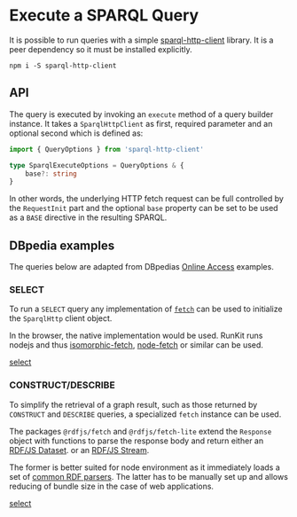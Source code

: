 # Execute a SPARQL Query

It is possible to run queries with a simple [sparql-http-client][client] library.
It is a peer dependency so it must be installed explicitly.

```
npm i -S sparql-http-client
```

[client]: https://npm.im/sparql-http-client

## API

The query is executed by invoking an `execute` method of a query builder instance. It takes a `SparqlHttpClient` as first, required parameter and an optional second which is defined as:

```typescript
import { QueryOptions } from 'sparql-http-client'

type SparqlExecuteOptions = QueryOptions & {
    base?: string
}
```

In other words, the underlying HTTP fetch request can be full controlled by the `RequestInit` part and the optional `base` property can be set to be used as a `BASE` directive in the resulting SPARQL.

## DBpedia examples

The queries below are adapted from DBpedias [Online Access](https://wiki.dbpedia.org/OnlineAccess) examples.

### SELECT

To run a `SELECT` query any implementation of [`fetch`](https://developer.mozilla.org/en-US/docs/Web/API/Fetch_API)
can be used to initialize the `SparqlHttp` client object.

In the browser, the native implementation would be used. RunKit runs nodejs
and thus [isomorphic-fetch](https://npm.im/isomorphic-fetch), [node-fetch](https://npm.im/node-fetch)
or similar can be used.

<run-kit>

[select](examples/execute-select.js ':include')

</run-kit>

### CONSTRUCT/DESCRIBE

To simplify the retrieval of a graph result, such as those returned by
`CONSTRUCT` and `DESCRIBE` queries, a specialized `fetch` instance can be used.

The packages `@rdfjs/fetch` and `@rdfjs/fetch-lite` extend the `Response` object
with functions to parse the response body and return either an  
[RDF/JS Dataset](https://rdf.js.org/dataset-spec/#datasetcore-interface).
or an [RDF/JS Stream](https://rdf.js.org/stream-spec/#stream-interface).

The former is better suited for node environment as it immediately loads a
set of [common RDF parsers](https://npm.im/@rdfjs/formats-common). The latter
has to be manually set up and allows reducing of bundle size in the case of
web applications.

<run-kit>

[select](examples/execute-construct.js ':include')

</run-kit>
